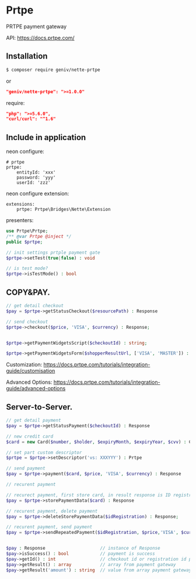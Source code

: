 Prtpe
======
PRTPE payment gateway

API: https://docs.prtpe.com/

Installation
------------

```sh
$ composer require geniv/nette-prtpe
```
or
```json
"geniv/nette-prtpe": ">=1.0.0"
```

require:
```json
"php": ">=5.6.0",
"curl/curl": "^1.6"
```

Include in application
----------------------
neon configure:
```neon
# prtpe
prtpe:
    entityId: 'xxx'
    password: 'yyy'
    userId: 'zzz'
```

neon configure extension:
```neon
extensions:
    prtpe: Prtpe\Bridges\Nette\Extension
```

presenters:
```php
use Prtpe\Prtpe;
/** @var Prtpe @inject */
public $prtpe;

// init settings prtple payment gate
$prtpe->setTest(true|false) : void

// is test mode?
$prtpe->isTestMode() : bool
```

COPY&PAY.
---------
```php
// get detail checkout
$pay = $prtpe->getStatusCheckout($resourcePath) : Response

// send checkout
$prtpe->checkout($price, 'VISA', $currency) : Response;


$prtpe->getPaymentWidgetsScript($checkoutId) : string;

$prtpe->getPaymentWidgetsForm($shopperResultUrl, ['VISA', 'MASTER']) : string;
```

Customization: https://docs.prtpe.com/tutorials/integration-guide/customisation

Advanced Options: https://docs.prtpe.com/tutorials/integration-guide/advanced-options

Server-to-Server.
-----------------
```php
// get detail payment
$pay = $prtpe->getStatusPayment($checkoutId) : Response

// new credit card
$card = new Card($number, $holder, $expiryMonth, $expiryYear, $cvv) : Card

// set part custom descriptor
$prtpe = $prtpe->setDescriptor('vs: XXXYYY') : Prtpe

// send payment
$pay = $prtpe->payment($card, $price, 'VISA', $currency) : Response

// recurent payment

// recurect payment, first store card, in result response is ID registration ID
$pay = $prtpe->storePaymentData($card) : Response

// recurent payment, delete payment
$pay = $prtpe->deleteStorePaymentData($idRegistration) : Response;

// recurent payment, send payment
$pay = $prtpe->sendRepeatedPayment($idRegistration, $price,'VISA', $currency) : Response


$pay : Response                     // instance of Response
$pay->isSuccess() : bool            // payment is success
$pay->getId() : int                 // checkout id or registration id payment
$pay->getResult() : array           // array from payment gateway
$pay->getResult('amount') : string  // value from array payment gateway
```
